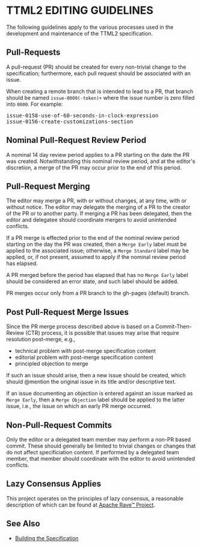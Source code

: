 # TTML2 EDITING GUIDELINES

The following guidelines apply to the various processes used in the development and maintenance of the TTML2 specification.

## Pull-Requests

A pull-request (PR) should be created for every non-trivial change to the specification; furthermore, each pull request should be associated with an issue.

When creating a remote branch that is intended to lead to a PR, that branch should be named ``issue-0000(-token)+`` where the issue number is zero filled into ``0000``. For example:

<pre>
issue-0158-use-of-60-seconds-in-clock-expression
issue-0156-create-customizations-section
</pre>

## Nominal Pull-Request Review Period

A nominal 14 day review period applies to a PR starting on the date the PR was created. Notwithstanding this nominal review period, and at the editor's discretion, a merge of the PR may occur prior to the end of this period.

## Pull-Request Merging

The editor may merge a PR, with or without changes, at any time, with or without notice. The editor may delegate the merging of a PR to the creator of the PR or to another party. If merging a PR has been delegated, then the editor and delegatee should coordinate mergers to avoid unintended conflicts.

If a PR merge is effected prior to the end of the nominal review period starting on the day the PR was created, then a ``Merge Early`` label must be applied to the associated issue; otherwise, a ``Merge Standard`` label may be applied, or, if not present, assumed to apply if the nominal review period has elapsed.

A PR merged before the period has elapsed that has no ``Merge Early`` label should be considered an error state, and such label should be added.

PR merges occur only from a PR branch to the gh-pages (default) branch.

## Post Pull-Request Merge Issues

Since the PR merge process described above is based on a Commit-Then-Review (CTR) process, it is possible that issues may arise that require resolution post-merge, e.g.,

* technical problem with post-merge specification content
* editorial problem with post-merge specification content
* principled objection to merge

If such an issue should arise, then a new issue should be created, which should @mention the original issue in its title and/or descriptive text.

If an issue documenting an objection is entered against an issue marked as ``Merge Early``, then a ``Merge Objection`` label should be applied to the latter issue, i.e., the issue on which an early PR merge occurred.

## Non-Pull-Request Commits

Only the editor or a delegated team member may perform a non-PR based commit. These should generally be limited to trivial changes or changes that do not affect specificiation content. If performed by a delegated team member, that member should coordinate with the editor to avoid unintended conflicts.

## Lazy Consensus Applies

This project operates on the principles of lazy consensus, a reasonable description of which can be found at
[Apache Rave™ Project](https://rave.apache.org/docs/governance/lazyConsensus.html).

## See Also

* [Building the Specification](spec/README.md)
